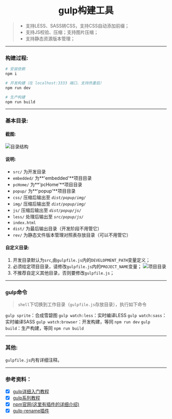 # <center>gulp构建工具</center>
> * 支持LESS、SASS转CSS，支持CSS自动添加前缀；
> * 支持JS校验、压缩；支持图片压缩；
> * 支持静态资源版本管理；

---
### 构建过程:
``` bash
# 安装依赖
npm i

# 开发构建（在 localhost:3333 端口、支持热重启）
npm run dev

# 生产构建
npm run build
```

---
### 基本目录:
#### 截图:
![目录结构](https://github.com/no-nothing/gulp/blob/master/README/catalogue.jpg) 
#### 说明:
- `src/` 为开发目录 
 - `embedded/` 为**'embedded'**项目目录
 - `pcHome/` 为**'pcHome'**项目目录
 - `popup/` 为**'popup'**项目目录
 - `css/` 压缩后输出至 *`dist/popup/img/`*
 - `img/` 压缩后输出至 *`dist/popup/img/`*
 - `js/` 压缩后输出至 *`dist/popup/js/`*
 - `less/` 处理后输出至 *`src/popup/js/`*
 - `index.html`
- `dist/` 为最后输出目录（开发阶段不用管它）
- `rev/` 为静态文件版本管理对照表存放目录（可以不用管它）

#### 自定义目录:
1. 开发目录默认为`src`,由`gulpfile.js`内的`DEVELOPMENT_PATH`变量定义；
2. 必须给定项目目录，请修改`gulpfile.js`内的`PROJECT_NAME`变量；
![项目目录](xxxxx) 
3. 不推荐自定义其他目录，否则要修改`gulpfile.js`；

---
### gulp命令
> `shell`下切换到工作目录（`gulpfile.js`存放目录），执行如下命令

`gulp sprite`：合成雪碧图
`gulp watch:less`：实时编译LESS
`gulp watch:sass`：实时编译SASS
`gulp watch:browser`：开发构建，等同 `npm run dev`
`gulp build`：生产构建，等同 `npm run build`

---
### 其他:
`gulpfile.js`内有详细注释。

---
### 参考资料：
- [x] [gulp详细入门教程](http://www.ydcss.com/archives/18) 
- [x] [gulp系列教程](https://gold.xitu.io/entry/568f915700b0bca0ca22768e)
- [x] [npm官网(这里有插件的详细介绍)](https://www.npmjs.com/)
- [x] [gulp-rename插件](https://segmentfault.com/q/1010000006872625)
